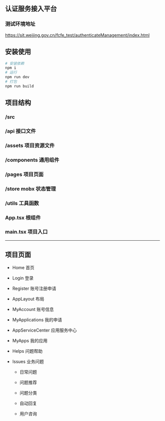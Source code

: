 ## 认证服务接入平台

### 测试环境地址

https://sit.weijing.gov.cn/fcfe_test/authenticateManagement/index.html

## 安装使用

```sh
# 安装依赖
npm i
# 运行
npm run dev
# 打包
npm run build
```

## 项目结构

### /src

### /api 接口文件

### /assets 项目资源文件

### /components 通用组件

### /pages 项目页面

### /store mobx 状态管理

### /utils 工具函数

### App.tsx 根组件

### main.tsx 项目入口

***

## 项目页面

- Home 首页

- Login 登录

- Register 账号注册申请

- AppLayout 布局

- MyAccount 账号信息

- MyApplications 我的申请

- AppServiceCenter 应用服务中心

- MyApps 我的应用

- Helps 问题帮助

- Issues 业务问题

  - 日常问题

  - 问题推荐

  - 问题分类

  - 自动回复

  - 用户咨询